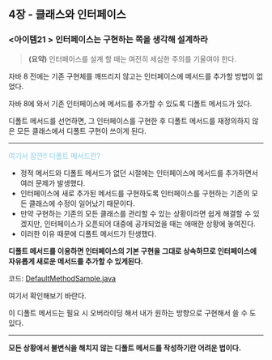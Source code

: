 ## 4장 - 클래스와 인터페이스

### <아이템21 > 인터페이스는 구현하는 쪽을 생각해 설계하라

> **(요약)** 인터페이스를 설계 할 때는 여전히 세심한 주의를 기울여야 한다.

자바 8 전에는 기존 구현체를 깨뜨리지 않고는 인터페이스에 메서드를 추가할 방법이 없었다.

자바 8에 와서 기존 인터페이스에 메서드를 추가할 수 있도록 디폴트 메서드가 있다.

디폴트 메서드를 선언하면, 그 인터페이스를 구현한 후 디폴트 메서드를 재정의하지 않은 모든 클래스에서 디폴트 구현이 쓰이게 된다.

---

<span style="color:skyblue">여기서 잠깐!! 디폴트 메서드란?</span>

- 정적 메서드와 디폴트 메서드가 없던 시절에는 인터페이스에 메서드를 추가하면서 여러 문제가 발생했다.
- 인터페이스에 새로 추가된 메서드를 구현하도록 인터페이스를 구현하는 기존의 모든 클래스에 수정이 일어났기 때문이다.
- 만약 구현하는 기존의 모든 클래스를 관리할 수 있는 상황이라면 쉽게 해결할 수 있겠지만, 인터페이스가 오픈되어 대중에 공개되었을 때는 애매한 상황에 놓여진다.
- 이러한 이유 때문에 디폴트 메서드가 탄생했다.

**디폴트 메서드를 이용하면 인터페이스의 기본 구현을 그대로 상속하므로 인터페이스에 자유롭게 새로운 메서드를 추가할 수 있게된다.**

코드: [DefaultMethodSample.java](https://github.com/ziippy/EffectiveJava/blob/master/src/chapter4/item21/DefaultMethodSample.java)

여기서 확인해보기 바란다. 

이 디폴트 메서드는 필요 시 오버라이딩 해서 내가 원하는 방향으로 구현해서 쓸 수 도 있다.

---

**모든 상황에서 불변식을 해치지 않는 디폴트 메서드를 작성하기란 어려운 법이다.**
